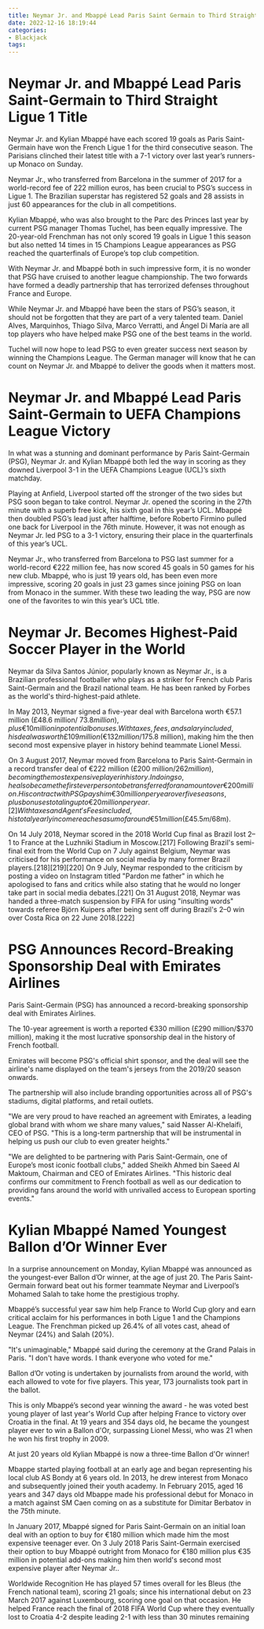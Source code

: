 ```yaml
---
title: Neymar Jr. and Mbappé Lead Paris Saint Germain to Third Straight Ligue 1 Title
date: 2022-12-16 18:19:44
categories:
- Blackjack
tags:
---
```



#  Neymar Jr. and Mbappé Lead Paris Saint-Germain to Third Straight Ligue 1 Title

Neymar Jr. and Kylian Mbappé have each scored 19 goals as Paris Saint-Germain have won the French Ligue 1 for the third consecutive season. The Parisians clinched their latest title with a 7-1 victory over last year’s runners-up Monaco on Sunday.

Neymar Jr., who transferred from Barcelona in the summer of 2017 for a world-record fee of 222 million euros, has been crucial to PSG’s success in Ligue 1. The Brazilian superstar has registered 52 goals and 28 assists in just 60 appearances for the club in all competitions.

Kylian Mbappé, who was also brought to the Parc des Princes last year by current PSG manager Thomas Tuchel, has been equally impressive. The 20-year-old Frenchman has not only scored 19 goals in Ligue 1 this season but also netted 14 times in 15 Champions League appearances as PSG reached the quarterfinals of Europe’s top club competition.

With Neymar Jr. and Mbappé both in such impressive form, it is no wonder that PSG have cruised to another league championship. The two forwards have formed a deadly partnership that has terrorized defenses throughout France and Europe.

While Neymar Jr. and Mbappé have been the stars of PSG’s season, it should not be forgotten that they are part of a very talented team. Daniel Alves, Marquinhos, Thiago Silva, Marco Verratti, and Ángel Di María are all top players who have helped make PSG one of the best teams in the world.

Tuchel will now hope to lead PSG to even greater success next season by winning the Champions League. The German manager will know that he can count on Neymar Jr. and Mbappé to deliver the goods when it matters most.

#  Neymar Jr. and Mbappé Lead Paris Saint-Germain to UEFA Champions League Victory

In what was a stunning and dominant performance by Paris Saint-Germain (PSG), Neymar Jr. and Kylian Mbappé both led the way in scoring as they downed Liverpool 3-1 in the UEFA Champions League (UCL)’s sixth matchday.

Playing at Anfield, Liverpool started off the stronger of the two sides but PSG soon began to take control. Neymar Jr. opened the scoring in the 27th minute with a superb free kick, his sixth goal in this year’s UCL. Mbappé then doubled PSG’s lead just after halftime, before Roberto Firmino pulled one back for Liverpool in the 76th minute. However, it was not enough as Neymar Jr. 
led PSG to a 3-1 victory, ensuring their place in the quarterfinals of this year’s UCL.

Neymar Jr., who transferred from Barcelona to PSG last summer for a world-record €222 million fee, has now scored 45 goals in 50 games for his new club. Mbappé, who is just 19 years old, has been even more impressive, scoring 20 goals in just 23 games since joining PSG on loan from Monaco in the summer. With these two leading the way, PSG are now one of the favorites to win this year’s UCL title.

#  Neymar Jr. Becomes Highest-Paid Soccer Player in the World

Neymar da Silva Santos Júnior, popularly known as Neymar Jr., is a Brazilian professional footballer who plays as a striker for French club Paris Saint-Germain and the Brazil national team. He has been ranked by Forbes as the world's third-highest-paid athlete.

In May 2013, Neymar signed a five-year deal with Barcelona worth €57.1 million (£48.6 million/ $73.8 million), plus €10 million in potential bonuses. With taxes, fees, and salary included, his deal was worth £109 million (€132 million/$175.8 million), making him the then second most expensive player in history behind teammate Lionel Messi.

On 3 August 2017, Neymar moved from Barcelona to Paris Saint-Germain in a record transfer deal of €222 million (£200 million/$262 million), becoming the most expensive player in history. In doing so, he also became the first ever person to be transferred for an amount over €200 million. His contract with PSG pays him €30 million per year over five seasons, plus bonuses totaling up to €20 million per year.[2] With taxes and Agent's Fees included, his total yearly income reaches a sum of around €51 million (£45.5m/$68m). 

On 14 July 2018, Neymar scored in the 2018 World Cup final as Brazil lost 2–1 to France at the Luzhniki Stadium in Moscow.[217] Following Brazil's semi-final exit from the World Cup on 7 July against Belgium, Neymar was criticised for his performance on social media by many former Brazil players.[218][219][220] On 9 July, Neymar responded to the criticism by posting a video on Instagram titled "Pardon me father" in which he apologised to fans and critics while also stating that he would no longer take part in social media debates.[221] On 31 August 2018, Neymar was handed a three-match suspension by FIFA for using "insulting words" towards referee Björn Kuipers after being sent off during Brazil's 2–0 win over Costa Rica on 22 June 2018.[222]

#  PSG Announces Record-Breaking Sponsorship Deal with Emirates Airlines

Paris Saint-Germain (PSG) has announced a record-breaking sponsorship deal with Emirates Airlines.

The 10-year agreement is worth a reported €330 million (£290 million/$370 million), making it the most lucrative sponsorship deal in the history of French football.

Emirates will become PSG's official shirt sponsor, and the deal will see the airline's name displayed on the team's jerseys from the 2019/20 season onwards.

The partnership will also include branding opportunities across all of PSG's stadiums, digital platforms, and retail outlets.

"We are very proud to have reached an agreement with Emirates, a leading global brand with whom we share many values," said Nasser Al-Khelaifi, CEO of PSG. "This is a long-term partnership that will be instrumental in helping us push our club to even greater heights."

"We are delighted to be partnering with Paris Saint-Germain, one of Europe’s most iconic football clubs," added Sheikh Ahmed bin Saeed Al Maktoum, Chairman and CEO of Emirates Airlines. "This historic deal confirms our commitment to French football as well as our dedication to providing fans around the world with unrivalled access to European sporting events."

#  Kylian Mbappé Named Youngest Ballon d’Or Winner Ever

In a surprise announcement on Monday, Kylian Mbappé was announced as the youngest-ever Ballon d’Or winner, at the age of just 20. The Paris Saint-Germain forward beat out his former teammate Neymar and Liverpool’s Mohamed Salah to take home the prestigious trophy.

Mbappé’s successful year saw him help France to World Cup glory and earn critical acclaim for his performances in both Ligue 1 and the Champions League. The Frenchman picked up 26.4% of all votes cast, ahead of Neymar (24%) and Salah (20%).

"It's unimaginable," Mbappé said during the ceremony at the Grand Palais in Paris. "I don't have words. I thank everyone who voted for me."

Ballon d’Or voting is undertaken by journalists from around the world, with each allowed to vote for five players. This year, 173 journalists took part in the ballot.

This is only Mbappé’s second year winning the award - he was voted best young player of last year's World Cup after helping France to victory over Croatia in the final. At 19 years and 354 days old, he became the youngest player ever to win a Ballon d'Or, surpassing Lionel Messi, who was 21 when he won his first trophy in 2009.


At just 20 years old Kylian Mbappé is now a three-time Ballon d'Or winner! 


Mbappe started playing football at an early age and began representing his local club AS Bondy at 6 years old. In 2013, he drew interest from Monaco and subsequently joined their youth academy. In February 2015, aged 16 years and 347 days old Mbappe made his professional debut for Monaco in a match against SM Caen coming on as a substitute for Dimitar Berbatov in the 75th minute. 

In January 2017, Mbappé signed for Paris Saint-Germain on an initial loan deal with an option to buy for €180 million which made him the most expensive teenager ever. On 3 July 2018 Paris Saint-Germain exercised their option to buy Mbappé outright from Monaco for €180 million plus €35 million in potential add-ons making him then world's second most expensive player after Neymar Jr.. 

Worldwide Recognition 
He has played 57 times overall for les Bleus (the French national team), scoring 21 goals; since his international debut on 23 March 2017 against Luxembourg, scoring one goal on that occasion. He helped France reach the final of 2018 FIFA World Cup where they eventually lost to Croatia 4-2 despite leading 2-1 with less than 30 minutes remaining
